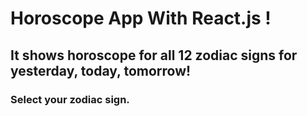 <h1>Horoscope App With React.js !</h1>

<h2>It shows horoscope for all 12 zodiac signs for yesterday, today, tomorrow!</h2>

<h3>Select your zodiac sign.<h3>

       
